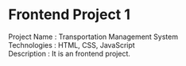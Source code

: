 # Frontend Project 1
Project Name : Transportation Management System<br>
Technologies : HTML, CSS, JavaScript<br>
Description : It is an frontend project.
